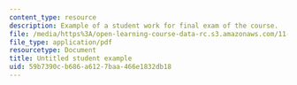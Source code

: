 ```yaml
---
content_type: resource
description: Example of a student work for final exam of the course.
file: /media/https%3A/open-learning-course-data-rc.s3.amazonaws.com/11-947-urbanization-and-development-spring-2009/59b7390cb686a6127baa466e1832db18_MIT11_947s09_sw01.pdf
file_type: application/pdf
resourcetype: Document
title: Untitled student example
uid: 59b7390c-b686-a612-7baa-466e1832db18
---
```

